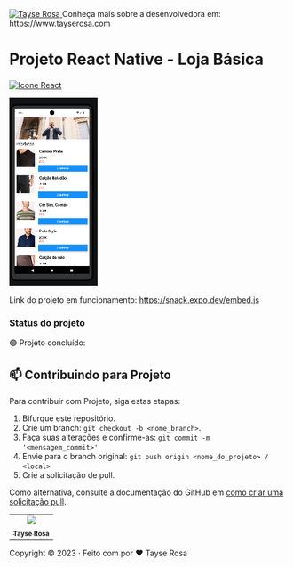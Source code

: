 <a href="https://www.tayserosa.com">
<img src="https://tayserosa.com/wp-content/uploads/2024/08/Topo.png" target="_blank" alt="Tayse Rosa">
</a>
Conheça mais sobre a desenvolvedora em: https://www.tayserosa.com

# Projeto React Native - Loja Básica
[<img height="148px" width="148px" align="center" alt="Icone React" src="https://skillicons.dev/icons?i=react"/>](https://pt-br.react.dev)

<a href="https://snack.expo.dev/@tayse_rosa/projeto-loja-basica">
<img src="./assets/screen.png" alt="Screen app">
<a>

Link do projeto em funcionamento: https://snack.expo.dev/embed.js


### Status do projeto

🟢 Projeto concluído:



## 📫 Contribuindo para Projeto

Para contribuir com Projeto, siga estas etapas:

1. Bifurque este repositório.
2. Crie um branch: `git checkout -b <nome_branch>`.
3. Faça suas alterações e confirme-as: `git commit -m '<mensagem_commit>'`
4. Envie para o branch original: `git push origin <nome_do_projeto> / <local>`
5. Crie a solicitação de pull.

Como alternativa, consulte a documentação do GitHub em [como criar uma solicitação pull](https://help.github.com/en/github/collaborating-with-issues-and-pull-requests/creating-a-pull-request).


<table>
  <tr>
    <td align="center">
      <a href="https://github.com/TayseRosa" title="Tayse Code Rosa">
        <img src="https://avatars.githubusercontent.com/u/31596454?v=4" width=115><br>
        <sub>
          <b>Tayse Rosa</b>
        </sub>
      </a>
    </td>
  </tr>
</table>

Copyright :copyright: 2023 · Feito com por ❤️ Tayse Rosa        

